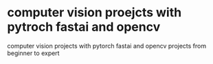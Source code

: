 # computer vision proejcts with pytroch fastai and opencv 
 computer vision projects with pytorch fastai and opencv projects from beginner to expert 
